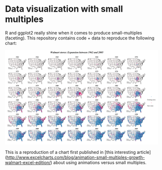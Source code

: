 # Data visualization with small multiples

R and ggplot2 really shine when it comes to produce small-multiples (faceting). This repository contains code + data to reproduce the following chart:

![](./output/map.png)

This is a reproduction of a chart first published in [this interesting article] (http://www.excelcharts.com/blog/animation-small-multiples-growth-walmart-excel-edition/) about using animations versus small multiples.
